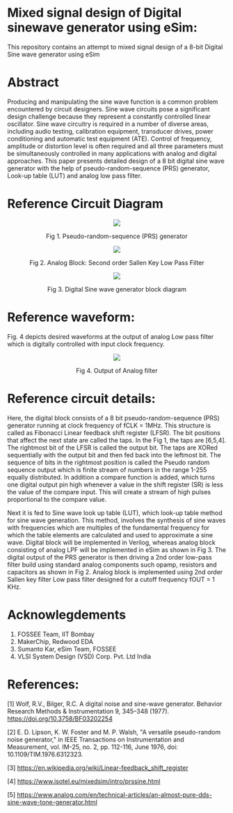 # Mixed signal design of Digital sinewave generator using eSim:
This repository contains an attempt to mixed signal design of a 8-bit Digital Sine wave generator using eSim

# Abstract
Producing and manipulating the sine wave function is a common problem encountered by circuit designers. Sine wave circuits pose a significant design challenge because they represent a constantly controlled linear oscillator. Sine wave circuitry is required in a number of diverse areas, including audio testing, calibration equipment, transducer drives, power conditioning and automatic test equipment (ATE). Control of frequency, amplitude or distortion level is often required and all three parameters must be simultaneously controlled in many applications with analog and digital approaches. This paper presents detailed design of a 8 bit digital sine wave generator with the help of pseudo-random-sequence (PRS) generator, Look-up table (LUT) and analog low pass filter. 

# Reference Circuit Diagram

<p align="center">
<img src="https://user-images.githubusercontent.com/99788755/157652578-c5bfb134-c1a2-4abe-9431-2b881085eb0c.png">
</p> 
<p align="center">
Fig 1. Pseudo-random-sequence (PRS) generator
</p>

<p align="center">
<img src="https://user-images.githubusercontent.com/99788755/157651325-4f1d954d-92be-4244-bfab-5194208e27d0.png">
</p> 
<p align="center">
Fig 2. Analog Block: Second order Sallen Key Low Pass Filter
</p>

<p align="center">
<img src="https://user-images.githubusercontent.com/99788755/157652101-c89aec12-923b-4a05-b98c-f48f9760511a.png">
</p> 
<p align="center">
Fig 3. Digital Sine wave generator block diagram
</p>

# Reference waveform: 

Fig. 4 depicts desired waveforms at the output of analog Low pass filter which is digitally controlled with input clock frequency.  

<p align="center">
<img src="https://user-images.githubusercontent.com/99788755/157652251-52f845f9-a6f5-4633-b26d-20374c6a3c13.png">
</p> 
<p align="center">
Fig 4.  Output of Analog filter
</p>

# Reference circuit details: 
Here, the digital block consists of a 8 bit pseudo-random-sequence (PRS) generator running at clock frequency of fCLK = 1MHz. This structure is called as Fibonacci Linear feedback shift register (LFSR). The bit positions that affect the next state are called the taps. In the Fig 1, the taps are [6,5,4]. The rightmost bit of the LFSR is called the output bit. The taps are XORed sequentially with the output bit and then fed back into the leftmost bit. The sequence of bits in the rightmost position is called the Pseudo random sequence output which is finite stream of numbers in the range 1-255 equally distributed. In addition a compare function is added, which turns one digital output pin high whenever a value in the shift register (SR) is less the value of the compare input. This will create a stream of high pulses proportional to the compare value. 

Next it is fed to Sine wave look up table (LUT), which look-up table method for sine wave generation. This method, involves the synthesis of sine waves with frequencies which are multiples of the fundamental frequency for which the table elements are calculated and used to approximate a sine wave. Digital block will be implemented in Verilog, whereas analog block consisting of analog LPF will be implemented in eSim as shown in Fig 3. The digital output of the PRS generator is then driving a 2nd order low-pass filter build using standard analog components such opamp, resistors and capacitors as shown in Fig 2. Analog block is implemented using 2nd order Sallen key filter Low pass filter designed for a cutoff frequency fOUT = 1 KHz. 
 


# Acknowlegdements
1. FOSSEE Team, IIT Bombay
2. MakerChip, Redwood EDA
3. Sumanto Kar, eSim Team, FOSSEE
4. VLSI System Design (VSD) Corp. Pvt. Ltd India

# References: 
[1] Wolf, R.V., Bilger, R.C. A digital noise and sine-wave generator. Behavior Research Methods & Instrumentation 9, 345–348 (1977). https://doi.org/10.3758/BF03202254 

[2] E. D. Lipson, K. W. Foster and M. P. Walsh, "A versatile pseudo-random noise generator," in IEEE Transactions on Instrumentation and Measurement, vol. IM-25, no. 2, pp. 112-116, June 1976, doi: 10.1109/TIM.1976.6312323.

[3] https://en.wikipedia.org/wiki/Linear-feedback_shift_register

[4] https://www.isotel.eu/mixedsim/intro/prssine.html

[5] https://www.analog.com/en/technical-articles/an-almost-pure-dds-sine-wave-tone-generator.html

